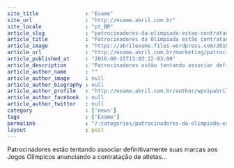 ```yaml
---
site_title               : "Exame"
site_url                 : "http://exame.abril.com.br"
site_locale              : "pt_BR"
article_slug             : "patrocinadores-da-olimpiada-estao-contratando-atletas"
article_title            : "Patrocinadores da Olimpíada estão contratando atletas"
article_image            : "https://abrilexame.files.wordpress.com/2016/09/size_960_16_9_2016-08-11t205310z_516515783_rioec8b1m03t8_rtrmadp_3_olympics-rio1.jpg?quality=70&strip=all&w=960"
article_url              : "http://exame.abril.com.br/marketing/patrocinadores-da-olimpiada-estao-contratando-atletas/"
article_published_at     : "2016-08-15T13:03:22-03:00"
article_description      : "Patrocinadores estão tentando associar definitivamente suas marcas aos Jogos Olímpicos anunciando a contratação de atletas..."
article_author_name      : ""
article_author_image     : null
article_author_biography : null
article_author_profile   : "http://exame.abril.com.br/author/wpvipabril/"
article_author_facebook  : null
article_author_twitter   : null
category                 : ['news']
tags                     : ['Exame']
permalink                : "/:categories/patrocinadores-da-olimpiada-estao-contratando-atletas/"
layout                   : post
---
```


Patrocinadores estão tentando associar definitivamente suas marcas aos Jogos Olímpicos anunciando a contratação de atletas...

